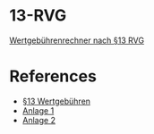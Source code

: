 # 13-RVG
[Wertgebührenrechner nach §13 RVG](https://herrdommel.github.io/13-RVG/)

# References

- [§13 Wertgebühren](https://www.gesetze-im-internet.de/rvg/__13.html)
- [Anlage 1](https://www.gesetze-im-internet.de/rvg/anlage_1.html)
- [Anlage 2](https://www.gesetze-im-internet.de/rvg/anlage_2.html)
